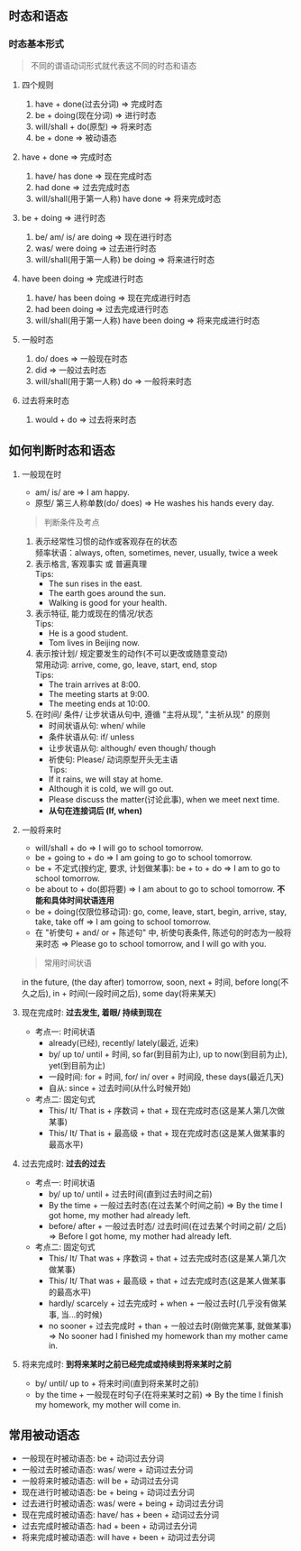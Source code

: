 ## 时态和语态

### 时态基本形式

> 不同的谓语动词形式就代表这不同的时态和语态

1. 四个规则
    1. have + done(过去分词) => 完成时态
    2. be + doing(现在分词) => 进行时态
    3. will/shall + do(原型) => 将来时态
    4. be + done => 被动语态

2. have + done => 完成时态
    1. have/ has done => 现在完成时态
    2. had done => 过去完成时态
    3. will/shall(用于第一人称) have done => 将来完成时态

3. be + doing => 进行时态
    1. be/ am/ is/ are doing => 现在进行时态
    2. was/ were doing => 过去进行时态
    3. will/shall(用于第一人称) be doing => 将来进行时态

4. have been doing => 完成进行时态
    1. have/ has been doing => 现在完成进行时态
    2. had been doing => 过去完成进行时态
    3. will/shall(用于第一人称) have been doing => 将来完成进行时态

5. 一般时态
    1. do/ does => 一般现在时态
    2. did => 一般过去时态
    3. will/shall(用于第一人称) do => 一般将来时态

6. 过去将来时态
    1. would + do => 过去将来时态

## 如何判断时态和语态

1. 一般现在时
    + am/ is/ are => I am happy.
    + 原型/ 第三人称单数(do/ does) => He washes his hands every day.
    > 判断条件及考点
    1. 表示经常性习惯的动作或客观存在的状态 <br>
    频率状语：always, often, sometimes, never, usually, twice a week
    2. 表示格言, 客观事实 或 普遍真理 <br>
    Tips:
        + The sun rises in the east.
        + The earth goes around the sun.
        + Walking is good for your health.
    3. 表示特征, 能力或现在的情况/状态 <br>
    Tips:
        + He is a good student.
        + Tom lives in Beijing now.
    4. 表示按计划/ 规定要发生的动作(不可以更改或随意变动) <br>
    常用动词: arrive, come, go, leave, start, end, stop <br>
    Tips:
        + The train arrives at 8:00.
        + The meeting starts at 9:00.
        + The meeting ends at 10:00.
    5. 在时间/ 条件/ 让步状语从句中, 遵循 "主将从现", "主祈从现" 的原则<br>
        + 时间状语从句: when/ while
        + 条件状语从句: if/ unless
        + 让步状语从句: although/ even though/ though
        + 祈使句: Please/ 动词原型开头无主语 <br>
    Tips:
        + If it rains, we will stay at home.
        + Although it is cold, we will go out.
        + Please discuss the matter(讨论此事), when we meet next time.
        + **从句在连接词后 (If, when)**

2. 一般将来时
    + will/shall + do => I will go to school tomorrow.
    + be + going to + do => I am going to go to school tomorrow.
    + be + 不定式(按约定, 要求, 计划做某事): be + to + do => I am to go to school tomorrow.
    + be about to + do(即将要) => I am about to go to school tomorrow. **不能和具体时间状语连用**
    + be + doing(仅限位移动词): go, come, leave, start, begin, arrive, stay, take, take off => I am going to school tomorrow.
    + 在 "祈使句 + and/ or + 陈述句" 中, 祈使句表条件, 陈述句的时态为一般将来时态 => Please go to school tomorrow, and I will go with you.
    > 常用时间状语

    in the future, (the day after) tomorrow, soon, next + 时间, before long(不久之后), in + 时间(一段时间之后), some day(将来某天)

3. 现在完成时: **过去发生, 着眼/ 持续到现在**
    + 考点一: 时间状语
        + already(已经), recently/ lately(最近, 近来)
        + by/ up to/ until + 时间, so far(到目前为止), up to now(到目前为止), yet(到目前为止)
        + 一段时间: for + 时间, for/ in/ over + 时间段, these days(最近几天)
        + 自从: since + 过去时间(从什么时候开始)
    + 考点二: 固定句式
        + This/ It/ That is + 序数词 + that + 现在完成时态(这是某人第几次做某事)
        + This/ It/ That is + 最高级 + that + 现在完成时态(这是某人做某事的最高水平)

4. 过去完成时: **过去的过去**
    + 考点一: 时间状语
        + by/ up to/ until + 过去时间(直到过去时间之前)
        + By the time + 一般过去时态(在过去某个时间之前) => By the time I got home, my mother had already left.
        + before/ after + 一般过去时态/ 过去时间(在过去某个时间之前/ 之后) => Before I got home, my mother had already left.
    + 考点二: 固定句式
        + This/ It/ That was + 序数词 + that + 过去完成时态(这是某人第几次做某事)
        + This/ It/ That was + 最高级 + that + 过去完成时态(这是某人做某事的最高水平)
        + hardly/ scarcely + 过去完成时 + when + 一般过去时(几乎没有做某事, 当...的时候)
        + no sooner + 过去完成时 +  than + 一般过去时(刚做完某事, 就做某事) => No sooner had I finished my homework than my mother came in.

5. 将来完成时: **到将来某时之前已经完成或持续到将来某时之前**
    + by/ until/ up to + 将来时间(直到将来某时之前)
    + by the time + 一般现在时句子(在将来某时之前) => By the time I finish my homework, my mother will come in.

## 常用被动语态

+ 一般现在时被动语态: be + 动词过去分词
+ 一般过去时被动语态: was/ were + 动词过去分词
+ 一般将来时被动语态: will be + 动词过去分词
+ 现在进行时被动语态: be + being + 动词过去分词
+ 过去进行时被动语态: was/ were + being + 动词过去分词
+ 现在完成时被动语态: have/ has + been + 动词过去分词
+ 过去完成时被动语态: had + been + 动词过去分词
+ 将来完成时被动语态: will have + been + 动词过去分词
